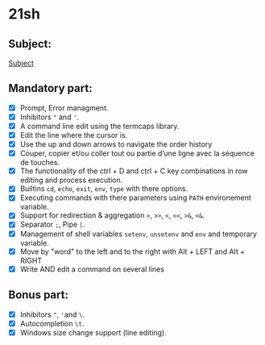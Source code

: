 # 21sh

## Subject:

[Subject](https://cdn.intra.42.fr/pdf/pdf/6355/21sh.fr.pdf)

## Mandatory part:
- [x] Prompt, Error managment.
- [x] Inhibitors `"` and `'`.
- [x] A command line edit using the termcaps library.
- [x] Edit the line where the cursor is.
- [x] Use the up and down arrows to navigate the order history
- [x] Couper, copier et/ou coller tout ou partie d’une ligne avec la séquence de touches.
- [x] The functionality of the ctrl + D and ctrl + C key combinations in row editing and process execution.
- [x] Builtins `cd`, `echo`, `exit`, `env`, `type` with there options.
- [x] Executing commands with there parameters using `PATH` environement variable.
- [x] Support for redirection & aggregation `>`, `>>`, `<`, `<<`, `>&`, `<&`.
- [x] Separator `;`, Pipe `|`.
- [x] Management of shell variables `setenv`, `unsetenv` and `env` and temporary variable.
- [x] Move by "word" to the left and to the right with Alt + LEFT and Alt + RIGHT
- [x] Write AND edit a command on several lines

## Bonus part:
- [x] Inhibitors `"`, `'`and `\`.
- [x] Autocompletion `\t`.
- [x] Windows size change support (line editing).

